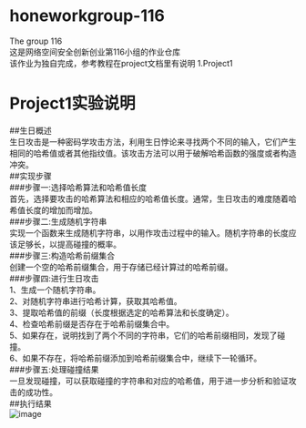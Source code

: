 # honeworkgroup-116  
The group 116  
这是网络空间安全创新创业第116小组的作业仓库  
该作业为独自完成，参考教程在project文档里有说明 
1.Project1
# Project1实验说明    
##生日概述  
生日攻击是一种密码学攻击方法，利用生日悖论来寻找两个不同的输入，它们产生相同的哈希值或者其他指纹值。该攻击方法可以用于破解哈希函数的强度或者构造冲突。  
##实现步骤  
###步骤一:选择哈希算法和哈希值长度  
首先，选择要攻击的哈希算法和相应的哈希值长度。通常，生日攻击的难度随着哈希值长度的增加而增加。  
###步骤二:生成随机字符串  
实现一个函数来生成随机字符串，以用作攻击过程中的输入。随机字符串的长度应该足够长，以提高碰撞的概率。  
###步骤三:构造哈希前缀集合  
创建一个空的哈希前缀集合，用于存储已经计算过的哈希前缀。  
###步骤四:进行生日攻击  
1、生成一个随机字符串。  
2、对随机字符串进行哈希计算，获取其哈希值。  
3、提取哈希值的前缀（长度根据选定的哈希算法和长度确定）。  
4、检查哈希前缀是否存在于哈希前缀集合中。  
5、如果存在，说明找到了两个不同的字符串，它们的哈希前缀相同，发现了碰撞。  
6、如果不存在，将哈希前缀添加到哈希前缀集合中，继续下一轮循环。  
###步骤五:处理碰撞结果  
一旦发现碰撞，可以获取碰撞的字符串和对应的哈希值，用于进一步分析和验证攻击的成功性。  
##执行结果  
![image](https://github.com/2562908360/honeworkgroup-116/assets/97723386/b0071d01-2143-493c-b789-4279eec195ac)




